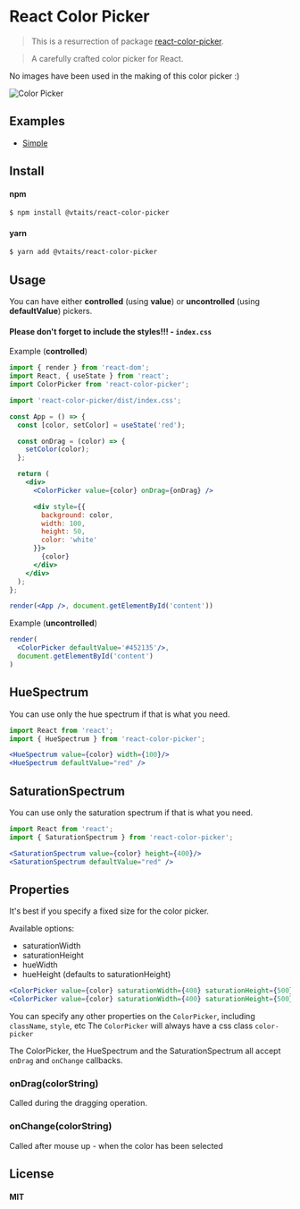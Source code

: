 # React Color Picker

> This is a resurrection of package [react-color-picker](https://www.npmjs.com/package/react-color-picker).

> A carefully crafted color picker for React.

No images have been used in the making of this color picker :)

![Color Picker](https://cloud.githubusercontent.com/assets/512416/5023604/0761ac7a-6aca-11e4-90db-d8678be7c267.PNG)

## Examples

* [Simple](https://codesandbox.io/s/8ynk622k9j)

## Install

#### npm

```sh
$ npm install @vtaits/react-color-picker
```

#### yarn

```sh
$ yarn add @vtaits/react-color-picker
```

## Usage
You can have either **controlled** (using **value**) or **uncontrolled** (using **defaultValue**) pickers.

#### Please don't forget to include the styles!!! - `index.css`

Example (**controlled**)
```jsx
import { render } from 'react-dom';
import React, { useState } from 'react';
import ColorPicker from 'react-color-picker';

import 'react-color-picker/dist/index.css';

const App = () => {
  const [color, setColor] = useState('red');

  const onDrag = (color) => {
    setColor(color);
  };

  return (
    <div>
      <ColorPicker value={color} onDrag={onDrag} />

      <div style={{
        background: color,
        width: 100,
        height: 50,
        color: 'white'
      }}>
        {color}
      </div>
    </div>
  );
};

render(<App />, document.getElementById('content'))
```

Example (**uncontrolled**)
```jsx
render(
  <ColorPicker defaultValue='#452135'/>,
  document.getElementById('content')
)

```
## HueSpectrum

You can use only the hue spectrum if that is what you need.

```jsx
import React from 'react';
import { HueSpectrum } from 'react-color-picker';

<HueSpectrum value={color} width={100}/>
<HueSpectrum defaultValue="red" />
```

## SaturationSpectrum

You can use only the saturation spectrum if that is what you need.

```jsx
import React from 'react';
import { SaturationSpectrum } from 'react-color-picker';

<SaturationSpectrum value={color} height={400}/>
<SaturationSpectrum defaultValue="red" />
```

## Properties

It's best if you specify a fixed size for the color picker.

Available options:

 * saturationWidth
 * saturationHeight
 * hueWidth
 * hueHeight (defaults to saturationHeight)

```jsx
<ColorPicker value={color} saturationWidth={400} saturationHeight={500} />
<ColorPicker value={color} saturationWidth={400} saturationHeight={500} hueWidth={100}/>
```

You can specify any other properties on the `ColorPicker`, including `className`, `style`, etc
The `ColorPicker` will always have a css class `color-picker`

The ColorPicker, the HueSpectrum and the SaturationSpectrum all accept `onDrag` and `onChange` callbacks.

### onDrag(colorString)

Called during the dragging operation.

### onChange(colorString)

Called after mouse up - when the color has been selected

## License

#### MIT